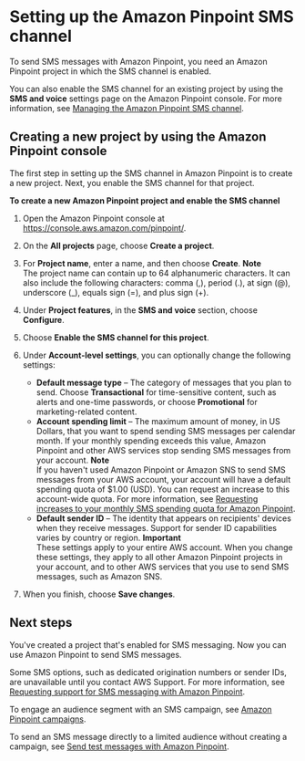 # Setting up the Amazon Pinpoint SMS channel<a name="channels-sms-setup"></a>

To send SMS messages with Amazon Pinpoint, you need an Amazon Pinpoint project in which the SMS channel is enabled\.

You can also enable the SMS channel for an existing project by using the **SMS and voice** settings page on the Amazon Pinpoint console\. For more information, see [Managing the Amazon Pinpoint SMS channel](channels-sms-manage.md)\.

## Creating a new project by using the Amazon Pinpoint console<a name="channels-sms-setup-mobilehub"></a>

The first step in setting up the SMS channel in Amazon Pinpoint is to create a new project\. Next, you enable the SMS channel for that project\.

**To create a new Amazon Pinpoint project and enable the SMS channel**

1. Open the Amazon Pinpoint console at [https://console\.aws\.amazon\.com/pinpoint/](https://console.aws.amazon.com/pinpoint/)\.

1. On the **All projects** page, choose **Create a project**\.

1. For **Project name**, enter a name, and then choose **Create**\.
**Note**  
The project name can contain up to 64 alphanumeric characters\. It can also include the following characters: comma \(,\), period \(\.\), at sign \(@\), underscore \(\_\), equals sign \(=\), and plus sign \(\+\)\.

1. Under **Project features**, in the **SMS and voice** section, choose **Configure**\.

1. Choose **Enable the SMS channel for this project**\.

1. Under **Account\-level settings**, you can optionally change the following settings:
   + **Default message type** – The category of messages that you plan to send\. Choose **Transactional** for time\-sensitive content, such as alerts and one\-time passwords, or choose **Promotional** for marketing\-related content\.
   + **Account spending limit** – The maximum amount of money, in US Dollars, that you want to spend sending SMS messages per calendar month\. If your monthly spending exceeds this value, Amazon Pinpoint and other AWS services stop sending SMS messages from your account\.
**Note**  
If you haven't used Amazon Pinpoint or Amazon SNS to send SMS messages from your AWS account, your account will have a default spending quota of $1\.00 \(USD\)\. You can request an increase to this account\-wide quota\. For more information, see [Requesting increases to your monthly SMS spending quota for Amazon Pinpoint](channels-sms-awssupport-spend-threshold.md)\.
   + **Default sender ID** – The identity that appears on recipients' devices when they receive messages\. Support for sender ID capabilities varies by country or region\.
**Important**  
These settings apply to your entire AWS account\. When you change these settings, they apply to all other Amazon Pinpoint projects in your account, and to other AWS services that you use to send SMS messages, such as Amazon SNS\.

1. When you finish, choose **Save changes**\.

## Next steps<a name="channels-sms-setup-next"></a>

You've created a project that's enabled for SMS messaging\. Now you can use Amazon Pinpoint to send SMS messages\. 

Some SMS options, such as dedicated origination numbers or sender IDs, are unavailable until you contact AWS Support\. For more information, see [Requesting support for SMS messaging with Amazon Pinpoint](channels-sms-awssupport.md)\.

To engage an audience segment with an SMS campaign, see [Amazon Pinpoint campaigns](campaigns.md)\.

To send an SMS message directly to a limited audience without creating a campaign, see [Send test messages with Amazon Pinpoint](messages.md)\.